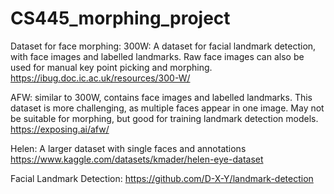 # CS445_morphing_project

Dataset for face morphing:
300W: 
A dataset for facial landmark detection, with face images and labelled landmarks.
Raw face images can also be used for manual key point picking and morphing.
https://ibug.doc.ic.ac.uk/resources/300-W/

AFW:
similar to 300W, contains face images and labelled landmarks.
This dataset is more challenging, as multiple faces appear in one image.
May not be suitable for morphing, but good for training landmark detection models.
https://exposing.ai/afw/

Helen:
A larger dataset with single faces and annotations
https://www.kaggle.com/datasets/kmader/helen-eye-dataset

Facial Landmark Detection:
https://github.com/D-X-Y/landmark-detection

